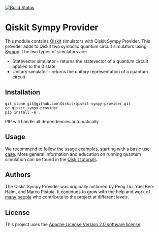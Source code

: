 [![Build Status](https://travis-ci.com/Qiskit/qiskit-addon-sympy.svg?branch=master)](https://travis-ci.com/Qiskit/qiskit-addon-sympy)

# Qiskit Sympy Provider

This module contains [Qiskit](https://www.qiskit.org/) simulators with Qiskit Sympy Provider. This provider adds to Qiskit two symbolic quantum circuit simulators using [Sympy](https://www.sympy.org/en/index.html). The two types of simulators are:
* Statevector simulator - returns the statevector of a quantum circuit applied to the 0 state
* Unitary simulator - returns the unitary representation of a quantum circuit 

## Installation


```
git clone git@github.com:Qiskit/qiskit-sympy-provider.git
cd qiskit-sympy-provider
pip install -e .
```

PIP will handle all dependencies automatically.

## Usage

We recommend to follow the [usage examples](examples), starting with a [basic use case](examples/sympy_statevector.py). More general information and education on running quantum simulation can be found in the [Qiskit tutorials](https://github.com/Qiskit/qiskit-tutorial).

## Authors 

The Qiskit Sympy Provider was originally authored by Peng Liu, Yael Ben-Haim, and Marco Pistoia. It continues to grow with the help and work of [many people](https://github.com/Qiskit/qiskit-sympy-provider/graphs/contributors) who contribute to the project at different levels.

## License

This project uses the [Apache License Version 2.0 software license](https://www.apache.org/licenses/LICENSE-2.0).
